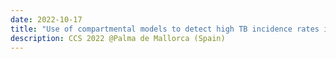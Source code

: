 ```yaml
---
date: 2022-10-17
title: "Use of compartmental models to detect high TB incidence rates in South-Kivu (DRC)"
description: CCS 2022 @Palma de Mallorca (Spain)
---
```


